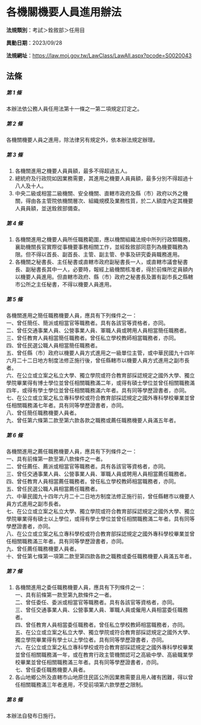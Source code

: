 # 各機關機要人員進用辦法

**法規類別**：考試＞銓敘部＞任用目

**異動日期**：2023/09/28  

**法規網址**：https://law.moj.gov.tw/LawClass/LawAll.aspx?pcode=S0020043





## 法條
##### 第 1 條
本辦法依公務人員任用法第十一條之一第二項規定訂定之。

##### 第 2 條
各機關機要人員之進用，除法律另有規定外，依本辦法規定辦理。

##### 第 3 條
1. 各機關進用之機要人員員額，最多不得超過五人。
1. 總統府及行政院如因業務需要，其進用之機要人員員額，最多分別不得超過十八人及十人。
1. 中央二級或相當二級機關、安全機關、直轄市政府及縣（市）政府以外之機關，得由各主管院依機關層次、組織規模及業務性質，於二人額度內定其機要人員員額，並送銓敘部備查。

##### 第 4 條
1. 各機關進用之機要人員所任職務範圍，應以機關組織法規中所列行政類職務，襄助機關長官實際從事機要事務相關工作，並經銓敘部同意列為機要職務為限。但不得以首長、副首長、主管、副主管、參事及研究委員職務進用。
1. 各機關之秘書長、主任秘書或直轄市政府副秘書長一人，或直轄市議會秘書長、副秘書長其中一人，必要時，報經上級機關核准者，得於前條所定員額內以機要人員進用。但直轄市政府、縣（市）政府之秘書長及置有副市長之縣轄市公所之主任秘書，不得以機要人員進用。

##### 第 5 條
各機關進用之簡任職務機要人員，應具有下列條件之一：  
一、曾任簡任、簡派或相當官等職務者。具有各該官等資格者，亦同。  
二、曾任交通事業人員、公營事業人員、軍職人員或聘用人員相當簡任職務者。  
三、曾任教育人員相當簡任職務者。曾任私立學校教師相當職務者，亦同。  
四、曾任民選公職人員相當簡任職務者。  
五、曾任縣（市）政府以機要人員方式進用之一級單位主管，或中華民國九十四年六月二十二日地方制度法修正施行後，曾任縣轄市以機要人員方式進用之副市長者。  
六、在公立或立案之私立大學、獨立學院或符合教育部採認規定之國外大學、獨立學院畢業得有博士學位並曾任相關職務滿二年，或得有碩士學位並曾任相關職務滿四年，或得有學士學位並曾任相關職務滿六年者。具有同等學歷證書者，亦同。  
七、在公立或立案之私立專科學校或符合教育部採認規定之國外專科學校畢業並曾任相關職務滿七年者。具有同等學歷證書者，亦同。  
八、曾任簡任職務機要人員者。  
九、曾任第六條第二款至第六款各款之職務或薦任職務機要人員滿五年者。  

##### 第 6 條
各機關進用之薦任職務機要人員，應具有下列條件之一：  
一、具有前條第一款至第八款條件之一者。  
二、曾任薦任、薦派或相當官等職務者。具有各該官等資格者，亦同。  
三、曾任交通事業人員、公營事業人員、軍職人員或聘用人員相當薦任職務者。  
四、曾任教育人員相當薦任職務者。曾任私立學校教師相當職務者，亦同。  
五、曾任民選公職人員相當薦任職務者。  
六、中華民國九十四年六月二十二日地方制度法修正施行前，曾任縣轄市以機要人員方式進用之副市長者。  
七、在公立或立案之私立大學、獨立學院或符合教育部採認規定之國外大學、獨立學院畢業得有碩士以上學位，或得有學士學位並曾任相關職務滿二年者。具有同等學歷證書者，亦同。  
八、在公立或立案之私立專科學校或符合教育部採認規定之國外專科學校畢業並曾任相關職務滿三年者。具有同等學歷證書者，亦同。  
九、曾任薦任職務機要人員者。  
十、曾任第七條第一項第二款至第四款各款之職務或委任職務機要人員滿五年者。  

##### 第 7 條
1. 各機關進用之委任職務機要人員，應具有下列條件之一：  
一、具有前條第一款至第九款條件之一者。  
二、曾任委任、委派或相當官等職務者。具有各該官等資格者，亦同。  
三、曾任交通事業人員、公營事業人員、軍職人員或僱用人員相當委任職務者。  
四、曾任教育人員相當委任職務者。曾任私立學校教師相當職務者，亦同。  
五、在公立或立案之私立大學、獨立學院或符合教育部採認規定之國外大學、獨立學院畢業得有學士以上學位者。具有同等學歷證書者，亦同。  
六、在公立或立案之私立專科學校或符合教育部採認規定之國外專科學校畢業並曾任相關職務滿一年，或在教育行政主管機關認可之高級中學、高級職業學校畢業並曾任相關職務滿三年者。具有同等學歷證書者，亦同。  
七、曾任委任職務機要人員者。
1. 各山地鄉公所及直轄市山地原住民區公所因業務需要且用人確有困難，得以曾任相關職務滿三年者進用，不受前項第六款學歷之限制。

##### 第 8 條
本辦法自發布日施行。


